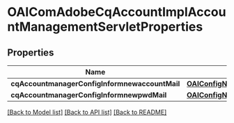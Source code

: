 # OAIComAdobeCqAccountImplAccountManagementServletProperties

## Properties
Name | Type | Description | Notes
------------ | ------------- | ------------- | -------------
**cqAccountmanagerConfigInformnewaccountMail** | [**OAIConfigNodePropertyString***](OAIConfigNodePropertyString.md) |  | [optional] 
**cqAccountmanagerConfigInformnewpwdMail** | [**OAIConfigNodePropertyString***](OAIConfigNodePropertyString.md) |  | [optional] 

[[Back to Model list]](../README.md#documentation-for-models) [[Back to API list]](../README.md#documentation-for-api-endpoints) [[Back to README]](../README.md)


